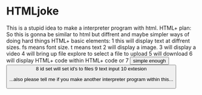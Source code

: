 # HTMLjoke
This is a stupid idea to make a interpreter program with html.
HTML+ plan:
So this is gonna be similar to html but diffrent and maybe simpler ways of doing hard things
HTML+ basic elements:
1 <text> this will display text at diffrent sizes. fs means font size. t means text <text t="test" fs="12">
2 <pic> will display a image. <pic id="id">
3 <vid> will display a video <vid id="id">
4 <upload> will bring up file explore to select a file to upload <upload type="mp4" id="id">
5 <download> will download <download id="id">
6 <frame> will display HTML+ code within HTML+ code <frame file="test.html+"> or <frame url="https://website.com">
7 <button> simple enough <button t="test" id="id">
8 <idset> id set will set id's to files <idset set="id" file="img.png">
9 <tinput> text input <tinput id="id">
10 <ext> extesion <ext url="https://website.com/file.js">

...also please tell me if you make another interpreter program within this...
